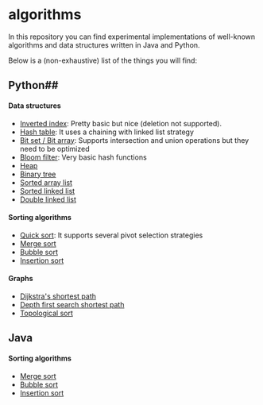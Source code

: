 algorithms
================

In this repository you can find experimental implementations of well-known algorithms and data structures written in Java and Python.

Below is a (non-exhaustive) list of the things you will find:

## **Python**##
 
#### Data structures ####
  - [Inverted index](https://github.com/lzungri/algorithms/blob/master/python/data-structures/inverted_index.py): Pretty basic but nice (deletion not supported).
  - [Hash table](https://github.com/lzungri/algorithms/blob/master/python/data-structures/hash_table.py): It uses a chaining with linked list strategy
  - [Bit set / Bit array](https://github.com/lzungri/algorithms/blob/master/python/data-structures/bitset.py): Supports intersection and union operations but they need to be optimized
  - [Bloom filter](https://github.com/lzungri/algorithms/blob/master/python/data-structures/bloom_filter.py): Very basic hash functions
  - [Heap](https://github.com/lzungri/algorithms/blob/master/python/data-structures/heap.py)
  - [Binary tree](https://github.com/lzungri/algorithms/blob/master/python/data-structures/binary_tree.py)
  - [Sorted array list](https://github.com/lzungri/algorithms/blob/master/python/data-structures/sorted_arraylist.py)
  - [Sorted linked list](https://github.com/lzungri/algorithms/blob/master/python/data-structures/sorted_linkedlist.py)
  - [Double linked list](https://github.com/lzungri/algorithms/blob/master/python/data-structures/linkedlist.py)

#### Sorting algorithms ####
  - [Quick sort](https://github.com/lzungri/algorithms/blob/master/python/algorithms/sorting/quick_sort.py): It supports several pivot selection strategies
  - [Merge sort](https://github.com/lzungri/algorithms/blob/master/python/algorithms/sorting/merge_sort.py)
  - [Bubble sort](https://github.com/lzungri/algorithms/blob/master/python/algorithms/sorting/bubble_sort.py)
  - [Insertion sort](https://github.com/lzungri/algorithms/blob/master/python/algorithms/sorting/insertion_sort.py)

#### Graphs ####
  - [Dijkstra's shortest path](https://github.com/lzungri/algorithms/blob/master/python/algorithms/graphs/dijkstra_shortest_path.py)
  - [Depth first search shortest path](https://github.com/lzungri/algorithms/blob/master/python/algorithms/graphs/dfs_shortest_path.py)
  - [Topological sort](https://github.com/lzungri/algorithms/blob/master/python/algorithms/graphs/topological_sort.py)



## Java ##

#### Sorting algorithms ####
  - [Merge sort](https://github.com/lzungri/algorithms/blob/master/java/algorithms/src/sorting/MergeSort.java)
  - [Bubble sort](https://github.com/lzungri/algorithms/blob/master/java/algorithms/src/sorting/BubbleSort.java)
  - [Insertion sort](https://github.com/lzungri/algorithms/blob/master/java/algorithms/src/sorting/InsertionSort.java)


  
